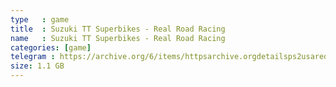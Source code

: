 ```yaml
---
type   : game
title  : Suzuki TT Superbikes - Real Road Racing
name   : Suzuki TT Superbikes - Real Road Racing
categories: [game]
telegram : https://archive.org/6/items/httpsarchive.orgdetailsps2usaredump3/Suzuki%20TT%20Superbikes%20-%20Real%20Road%20Racing.7z
size: 1.1 GB
---
```



